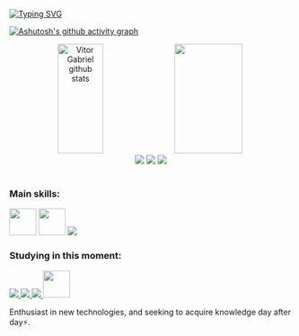 
[![Typing SVG](https://readme-typing-svg.herokuapp.com/?color=A52A2A&size=35&center=true&vCenter=true&width=1000&lines=HELLO,+My+name+is+Vitor+Gabriel;I'm+19+years+old;I'm+from+Brazil;I+am+majoring+in+Computer+Science;Be+Welcome!+:%29)](https://git.io/typing-svg)

[![Ashutosh's github activity graph](https://github-readme-activity-graph.vercel.app/graph?username=vitorgrs&bg_color=0d1117&color=A52A2A&line=A52A2A&point=FF0000&area=false&hide_border=true)](https://github.com/ashutosh00710/github-readme-activity-graph)


<div align="center">  
  <img width="40%" height="195px" src="https://github-readme-stats.vercel.app/api?username=vitorgrs&show_icons=true&count_private=true&hide_border=true&title_color=A52A2A&icon_color=A52A2Atext_color=c9d1d9&bg_color=0d1117" alt="Vitor Gabriel github stats" /> 
  <img width="49%" height="195px" src="https://github-readme-stats.vercel.app/api/top-langs/?username=vitorgrs&layout=compact&hide_border=true&title_color=A52A2A&text_color=A52A2A&bg_color=0d1117" />
</div>


<div align="center"> 
  <a href="https://instagram.com/vitor_g4brie1" target="_blank"><img src="https://img.shields.io/badge/-Instagram-%23E4405F?style=for-the-badge&logo=instagram&logoColor=white" target="_blank"></a>
    <a href = "mailto:vitor.grs2004@gmail.com"><img src="https://img.shields.io/badge/-Gmail-%23333?style=for-the-badge&logo=gmail&logoColor=white" target="_blank"></a> 
    <a href="https://www.linkedin.com/in/Vitor-Gabriel-732b45280" target="_blank"><img src="https://img.shields.io/badge/-LinkedIn-%230077B5?style=for-the-badge&logo=linkedin&logoColor=white" target="_blank"></a>
</div>
<br/>

### Main skills:
<a href="https://docs.python.org/3/" target="_blank"> <img src="https://i.imgur.com/4oTjHoN.png" width="48" height="48"/></a>
<a href="http://linguagemc.com.br/" target="_blank"> <img src="https://img.icons8.com/color/48/000000/c-programming.png"  width="48" height="48"/></a> 
<a target="_blank" href="https://www.java.com" > <img src="https://img.icons8.com/color/48/000000/java-coffee-cup-logo.png" /> </a>


### Studying in this moment:
<a target="_blank" href="https://www.java.com" > <img src="https://img.icons8.com/color/48/000000/java-coffee-cup-logo.png" /> </a>
 <a href="https://www.w3.org/html/" target="_blank"> <img src="https://img.icons8.com/color/48/000000/html-5.png"/> </a> 
  <a href="https://www.w3schools.com/css/" target="_blank"> <img src="https://img.icons8.com/color/48/000000/css3.png"/> </a> 
   <a href="https://developer.mozilla.org/en-US/docs/Web/JavaScript" target="_blank"> <img src="https://img.icons8.com/color/48/000000/javascript.png"  width="48" height="48"/> </a> 


Enthusiast in new technologies, and seeking to acquire knowledge day after day⚡.


